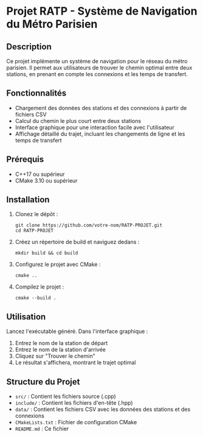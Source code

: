 # Projet RATP - Système de Navigation du Métro Parisien

## Description
Ce projet implémente un système de navigation pour le réseau du métro parisien. Il permet aux utilisateurs de trouver le chemin optimal entre deux stations, en prenant en compte les connexions et les temps de transfert.

## Fonctionnalités
- Chargement des données des stations et des connexions à partir de fichiers CSV
- Calcul du chemin le plus court entre deux stations
- Interface graphique pour une interaction facile avec l'utilisateur
- Affichage détaillé du trajet, incluant les changements de ligne et les temps de transfert

## Prérequis
- C++17 ou supérieur
- CMake 3.10 ou supérieur

## Installation
1. Clonez le dépôt :
   ```
   git clone https://github.com/votre-nom/RATP-PROJET.git
   cd RATP-PROJET
   ```

2. Créez un répertoire de build et naviguez dedans :
   ```
   mkdir build && cd build
   ```

3. Configurez le projet avec CMake :
   ```
   cmake ..
   ```

4. Compilez le projet :
   ```
   cmake --build .
   ```

## Utilisation
Lancez l'exécutable généré. Dans l'interface graphique :
1. Entrez le nom de la station de départ
2. Entrez le nom de la station d'arrivée
3. Cliquez sur "Trouver le chemin"
4. Le résultat s'affichera, montrant le trajet optimal

## Structure du Projet
- `src/` : Contient les fichiers source (.cpp)
- `include/` : Contient les fichiers d'en-tête (.hpp)
- `data/` : Contient les fichiers CSV avec les données des stations et des connexions
- `CMakeLists.txt` : Fichier de configuration CMake
- `README.md` : Ce fichier
